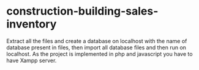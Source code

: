 # construction-building-sales-inventory

 Extract all the files and create a database on localhost with the name of database present in files, then import all database files and then run
 on localhost.
 As the project is implemented in php and javascript you have to have Xampp server.
 
